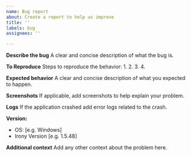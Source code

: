 ```yaml
---
name: Bug report
about: Create a report to help us improve
title: ''
labels: bug
assignees: ''

---
```


**Describe the bug**
A clear and concise description of what the bug is.

**To Reproduce**
Steps to reproduce the behavior:
1. 
2. 
3. 
4. 

**Expected behavior**
A clear and concise description of what you expected to happen.

**Screenshots**
If applicable, add screenshots to help explain your problem.

**Logs**
If the application crashed add error logs related to the crash.

**Version:**
 - OS: [e.g. Windows]
 - Irony Version [e.g. 1.5.48]

**Additional context**
Add any other context about the problem here.
